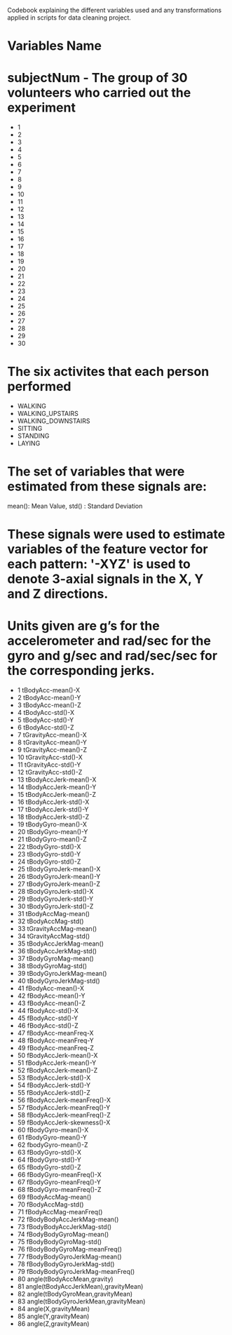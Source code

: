 Codebook explaining the different variables used and any transformations applied in scripts for data cleaning project.
# Variables Name 
# subjectNum - The group of 30 volunteers who carried out the experiment
* 1  
* 2
* 3 
* 4
* 5
* 6
* 7
* 8
* 9
* 10
* 11
* 12
* 13
* 14
* 15
* 16
* 17
* 18
* 19
* 20
* 21
* 22
* 23
* 24
* 25
* 26
* 27
* 28
* 29
* 30
# The six activites that each person performed
* WALKING
* WALKING_UPSTAIRS
* WALKING_DOWNSTAIRS
* SITTING
* STANDING
* LAYING
# The set of variables that were estimated from these signals are: 
  mean(): Mean Value,
  std() : Standard Deviation

# These signals were used to estimate variables of the feature vector for each pattern: '-XYZ' is used to denote 3-axial signals in the X, Y and Z directions.
#  Units given are g’s for the accelerometer and rad/sec for the gyro and g/sec and rad/sec/sec for the corresponding jerks.

* 1 tBodyAcc-mean()-X
* 2 tBodyAcc-mean()-Y
* 3 tBodyAcc-mean()-Z
* 4 tBodyAcc-std()-X
* 5 tBodyAcc-std()-Y
* 6 tBodyAcc-std()-Z
* 7 tGravityAcc-mean()-X
* 8 tGravityAcc-mean()-Y
* 9 tGravityAcc-mean()-Z
* 10 tGravityAcc-std()-X
* 11 tGravityAcc-std()-Y
* 12 tGravityAcc-std()-Z
* 13 tBodyAccJerk-mean()-X
* 14 tBodyAccJerk-mean()-Y
* 15 tBodyAccJerk-mean()-Z
* 16 tBodyAccJerk-std()-X
* 17 tBodyAccJerk-std()-Y
* 18 tBodyAccJerk-std()-Z
* 19 tBodyGyro-mean()-X
* 20 tBodyGyro-mean()-Y
* 21 tBodyGyro-mean()-Z
* 22 tBodyGyro-std()-X
* 23 tBodyGyro-std()-Y
* 24 tBodyGyro-std()-Z
* 25 tBodyGyroJerk-mean()-X
* 26 tBodyGyroJerk-mean()-Y
* 27 tBodyGyroJerk-mean()-Z
* 28 tBodyGyroJerk-std()-X
* 29 tBodyGyroJerk-std()-Y
* 30 tBodyGyroJerk-std()-Z
* 31 tBodyAccMag-mean()
* 32 tBodyAccMag-std()
* 33 tGravityAccMag-mean()
* 34 tGravityAccMag-std()
* 35 tBodyAccJerkMag-mean()
* 36 tBodyAccJerkMag-std()
* 37 tBodyGyroMag-mean()
* 38 tBodyGyroMag-std()
* 39 tBodyGyroJerkMag-mean()
* 40 tBodyGyroJerkMag-std()
* 41 fBodyAcc-mean()-X
* 42 fBodyAcc-mean()-Y
* 43 fBodyAcc-mean()-Z
* 44 fBodyAcc-std()-X
* 45 fBodyAcc-std()-Y
* 46 fBodyAcc-std()-Z
* 47 fBodyAcc-meanFreq-X
* 48 fBodyAcc-meanFreq-Y
* 49 fBodyAcc-meanFreq-Z
* 50 fBodyAccJerk-mean()-X
* 51 fBodyAccJerk-mean()-Y
* 52 fBodyAccJerk-mean()-Z
* 53 fBodyAccJerk-std()-X
* 54 fBodyAccJerk-std()-Y
* 55 fBodyAccJerk-std()-Z
* 56 fBodyAccJerk-meanFreq()-X
* 57 fBodyAccJerk-meanFreq()-Y
* 58 fBodyAccJerk-meanFreq()-Z
* 59 fBodyAccJerk-skewness()-X
* 60 fBodyGyro-mean()-X
* 61 fBodyGyro-mean()-Y
* 62 fbodyGyro-mean()-Z
* 63 fBodyGyro-std()-X
* 64 fBodyGyro-std()-Y
* 65 fBodyGyro-std()-Z
* 66 fBodyGyro-meanFreq()-X
* 67 fBodyGyro-meanFreq()-Y
* 68 fBodyGyro-meanFreq()-Z
* 69 fBodyAccMag-mean()
* 70 fBodyAccMag-std()
* 71 fBodyAccMag-meanFreq()
* 72 fBodyBodyAccJerkMag-mean()
* 73 fBodyBodyAccJerkMag-std()
* 74 fBodyBodyGyroMag-mean()
* 75 fBodyBodyGyroMag-std()
* 76 fBodyBodyGyroMag-meanFreq()
* 77 fBodyBodyGyroJerkMag-mean()
* 78 fBodyBodyGyroJerkMag-std()
* 79 fBodyBodyGyroJerkMag-meanFreq()
* 80 angle(tBodyAccMean,gravity)
* 81 angle(tBodyAccJerkMean),gravityMean)
* 82 angle(tBodyGyroMean,gravityMean)
* 83 angle(tBodyGyroJerkMean,gravityMean)
* 84 angle(X,gravityMean)
* 85 angle(Y,gravityMean)
* 86 angle(Z,gravityMean)












